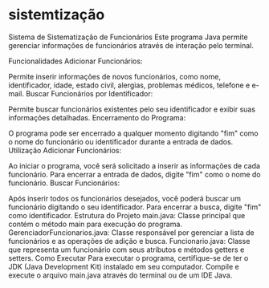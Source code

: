 # sistemtização
Sistema de Sistematização de Funcionários
Este programa Java permite gerenciar informações de funcionários através de interação pelo terminal.

Funcionalidades
Adicionar Funcionários:

Permite inserir informações de novos funcionários, como nome, identificador, idade, estado civil, alergias, problemas médicos, telefone e e-mail.
Buscar Funcionários por Identificador:

Permite buscar funcionários existentes pelo seu identificador e exibir suas informações detalhadas.
Encerramento do Programa:

O programa pode ser encerrado a qualquer momento digitando "fim" como o nome do funcionário ou identificador durante a entrada de dados.
Utilização
Adicionar Funcionários:

Ao iniciar o programa, você será solicitado a inserir as informações de cada funcionário. Para encerrar a entrada de dados, digite "fim" como o nome do funcionário.
Buscar Funcionários:

Após inserir todos os funcionários desejados, você poderá buscar um funcionário digitando o seu identificador. Para encerrar a busca, digite "fim" como identificador.
Estrutura do Projeto
main.java: Classe principal que contém o método main para execução do programa.
GerenciadorFuncionarios.java: Classe responsável por gerenciar a lista de funcionários e as operações de adição e busca.
Funcionario.java: Classe que representa um funcionário com seus atributos e métodos getters e setters.
Como Executar
Para executar o programa, certifique-se de ter o JDK (Java Development Kit) instalado em seu computador. Compile e execute o arquivo main.java através do terminal ou de um IDE Java.
